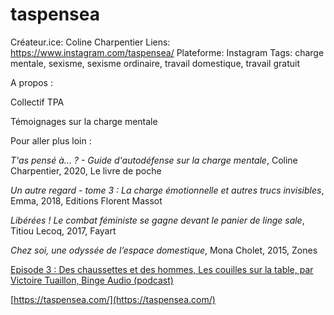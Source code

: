 # taspensea

Créateur.ice: Coline Charpentier
Liens: https://www.instagram.com/taspensea/
Plateforme: Instagram
Tags: charge mentale, sexisme, sexisme ordinaire, travail domestique, travail gratuit

A propos :

Collectif TPA

Témoignages sur la charge mentale

Pour aller plus loin :

*T'as pensé à... ? - Guide d'autodéfense sur la charge mentale*, Coline Charpentier, 2020, Le livre de poche

*Un autre regard - tome 3 : La charge émotionnelle et autres trucs invisibles*, Emma, 2018, Editions Florent Massot

*Libérées ! Le combat féministe se gagne devant le panier de linge sale*, Titiou Lecoq, 2017, Fayart

*Chez soi, une odyssée de l’espace domestique*, Mona Cholet, 2015, Zones 

[Episode 3 : Des chaussettes et des hommes, Les couilles sur la table, par Victoire Tuaillon, Binge Audio (podcast)](https://www.binge.audio/podcast/les-couilles-sur-la-table/des-chaussettes-et-des-hommes/?uri=des-chaussettes-et-des-hommes%2F)

[https://taspensea.com/](https://taspensea.com/)